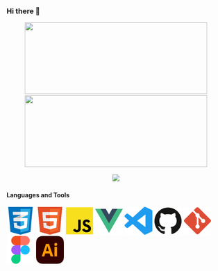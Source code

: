 ### Hi there 👋

<p align=center >
   	<img width=420 height=165 src="https://github-readme-stats.vercel.app/api?username=sverreholmbakken&count_private=true&bg_color=0000&text_color=666666&title_color=ffa600&icon_color=ffa600&show_icons=true&border_color=afafaf81&border_radius=12" />
	<img width=420 height=165 src="https://github-readme-stats.vercel.app/api/top-langs/?username=sverreholmbakken&count_private=true&layout=compact&bg_color=0000&text_color=666666&title_color=ffa600&border_color=afafaf81&border_radius=12" />
</p>

<p align="center" >
  <img src="https://komarev.com/ghpvc/?username=sverreholmbakken&color=ffa600" "alt="https://github.com/sverreholmbakken" />
</p>
  
#### Languages and Tools

<div display=flex>
	<img height=64px src="/assets/icons/css-icon.svg" alt="">
	<img height=64px src="/assets/icons/html-icon.svg" alt="">
	<img height=64px src="/assets/icons/js-icon.svg" alt="">
	<img height=64px src="/assets/icons/vue-icon.svg" alt="">
	<img height=64px src="/assets/icons/vscode-icon.svg" alt="">
	<img height=64px src="/assets/icons/github-icon.svg" alt="">
	<img height=64px src="/assets/icons/git-icon.svg" alt="">
	<img height=64px src="/assets/icons/figma-icon.svg" alt="">
	<img height=64px src="/assets/icons/illustrator-icon.svg" alt="">
</div>


<!--
**SverreHolmbakken/SverreHolmbakken** is a ✨ _special_ ✨ repository because its `README.md` (this file) appears on your GitHub profile.

Here are some ideas to get you started:

- 🔭 I’m currently working on ...
- 🌱 I’m currently learning ...
- 👯 I’m looking to collaborate on ...
- 🤔 I’m looking for help with ...
- 💬 Ask me about ...
- 📫 How to reach me: ...
- 😄 Pronouns: ...
- ⚡ Fun fact: ...
-->
